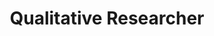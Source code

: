 ---
layout: work-with-us-layout

title: Qualitative Researcher

role: <b> Role </b> <br><br> We are looking for a full-time Social Science Researcher to join our team at Fields of View. You will be required to work with qualitative social data. You must have proficiency in qualitative research methodologies and must also possess a working ability to interpret quantitative data. You will be expected to apply a range of qualitative analytical methods and techniques, including designing of analytical frameworks, executing research projects, analysing and reporting results in various media. <br> <br> We are a multi-disciplinary organisation working in diverse subject matters such as urban planning, energy systems, local governance, climate change, law and justice, housing, etc. Therefore, you must be able to apply research methods in designing studies and analysing data across domain areas. <br> <br> Being a research organisation, we encourage all our researchers to explore new avenues of both research and practice. The candidate will be working in an interdisciplinary team, and has to communicate and work with people from different backgrounds. The ability to simultaneously work on multiple projects and to rapidly switch contexts is non-negotiable. <br> <br> This is a full-time role and will be based in Bangalore, India.

responsibilities: <b> Responsibilities </b> <br> <ul> <li>Undertake secondary data collection using public data sources such as Census of India, World Bank, etc. </li> <li> Execute research projects from start to finish, including collecting, cleaning, processing, analysing and publishing data </li> <li> Independently develop framework of analyses for consolidated primary or secondary data </li> <li> Coordinate with stakeholders for data collection and sharing </li> <li> Communicate research processes and results to audiences from diverse backgrounds </li> <li> Manage projects and team towards the project outcomes </li> <li> Writing up research results in the form of journal articles, conference papers, blogs, or white papers </li> </ul>

skills: <b> Required Skills </b> <br> <ul> <li> A Master’s degree in any of the social sciences, including sociology, economics, anthropology, law, public policy, psychology, statistics or in equivalent fields. </li> <li> Prior experience in field research, either in conducting surveys or ethnographic research </li> <li> Proficiency in qualitative data analysis software such as NVivo, Atlas.ti and data visualisation software such as Tableau or other applications.  </li> <li> Managing databases, cleaning and presenting data in statistical packages of choice. </li> <li> Experience in organising and facilitating Focus Group Discussions (FGDs) </li> <li> Developing and writing case studies </li> <li> Experience in project management and liaising with project partners </li> <li> Simultaneously working on multiple projects </li> <li> Quickly switching contexts </li> <li> Independently planning and managing your work </li> <li> Applying research methods to different subject areas </li> </ul>

additionalSkills: <b> Preferred Skills </b> <ul> <li> Designing primary data collection proposals, including accounting for ethical, privacy and method-specific considerations </li> <li> Proficiency in one or more Indian languages such as Kannada, Tamil, or Hindi </li> <li> Experience in diverse data collection methods such as games, oral histories, online surveys, social media, etc. </li> <li> Experience working with government stakeholders </li> <li> Ability to interpret quantitative data and identify emerging trends for analysis </li> </ul>

whyWorkForFov: <b>Why Work at Fields of View</b> <br> <ul> <li> We pride ourselves in building a collaborative and open environment around our work in building tools for inclusive public policy. This is your chance to become an addition to our coveted multidisciplinary team, that houses individuals from different backgrounds scaling from Journalism to Game Design to Law. </li> <li> We have collaborations with Indian and international universities, and you get access to cutting edge research in data and policy. </li> <li> Depending on your interest, you will contribute to research papers that will be published in major journals. </li> <li> Your work will contribute to real-world applications in addressing social problems. </li> <li> High levels of ownership as part of a small, growing team. </li> <li> We have a generous leave and work-from-home policy and are committed to building an organisational culture of collaboration and trust. </li> <li> We are a non-profit organisation and an equal opportunity employer. We are committed to a safe and vibrant workplace, and highly encourage applications from people from diverse caste, gender, ethnic and religious identities. </li> </ul>

remuneration: <b> Remuneration </b> <br><br> Compensation will range from INR 69,575- INR 86,970 (Including TDS) per month based on level of experience.

applicationProcess: <b> How To Apply </b> <br><br> If this sounds interesting or exciting to you, please write to work@fieldsofview.in with your CV, design portfolio and a thoughtful cover letter stating why you want to work with us in this role. <br> <ul> <li> We will review your application and if we feel like it is a good fit for us, we will assign you a task. The assignment will involve a cross section of the kind of work you'll do with us. You take as much time as you want to complete the assignment, but we've noted that it takes on average about 7 days to finish. </li> <li> If we like your approach to the assignment, we invite you to spend 2 days with us in our office in Bangalore, so you can get to know our team and work culture. You will also be provided a follow-up task to be performed during those 2 days. Once this is done, and if you like us and we like you, we will extend an offer within a week's time. </li> </ul>

aboutUs: <b> About Fields Of View </b> <br><br> At Fields of View (fieldsofview.in), we use games and simulations to help CSOs make sense of their work around vulnerability and climate. We are a not-for-profit research group based in Bangalore. We have an interdisciplinary group with people whose backgrounds range from technology, art, social sciences, law, and policy. <br><br> FoV's work has been featured in Indian and international media, including BBC News; The Hindu; Deccan Herald; Deccan Chronicle; The Newsminute, CNN-IBN, Deutsche Welle (dw.com), a German international broadcaster, and Factordaily. <br><br> As our goal is to create bridges between Government, Academia, and Civil Society, we work with all three groups&#58; <br> <ul> <li> Government - Our partners in government include Department of Electronics and Information Technology, Government of India; Institute of Plasma Research, Government of India; Tamil Nadu State Land Use Board, Government of Tamil Nadu. </li> <li> Civil Society Groups - The civil society organizations we have collaborated with include Gender at Work, who works to promote gender equality in organizations; Sahjeevan, who works to empower disadvantaged communities in the Kutch region in Gujarat, India; Alternative Law Forum, whose focus is on integrating alternative lawyering with critical research; UNESCO-MGIEP, which specialises in research, knowledge sharing and policy formulation in the area of education for peace, sustainability and global citizenship; and UNDP Sri Lanka. </li> <li> Academia - We have research collaborations with different Indian and international universities, including International Institute of Information Technology (IIIT-B), Bangalore; TU-Delft, Netherlands; Netherlands E-Sciences Centre, Netherlands; Department of Computational Sciences, University of Amsterdam; and Medialab Amsterdam. </li> </ul>

notes: <em> Fields of View is a non-profit organisation, registered under the Karnataka Societies Registration Act, 1960. Section 12AA(1)(b)(i), and Section 80G(5)(vi) of the Income Tax Act, 1961.  </em>

ide: Qualitative Researcher

tag: Qualitative Researcher

category: jd

permalink: /projects/work-with-us/qualitativeresearcher/

---